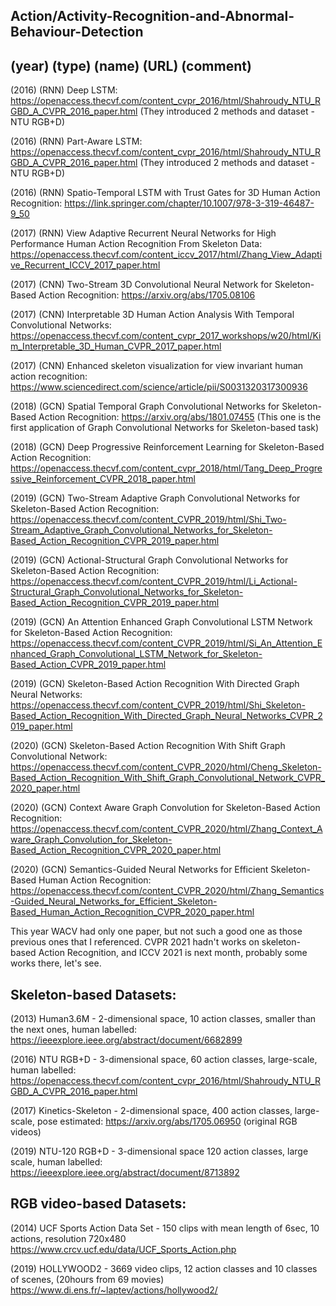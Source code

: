 ## Action/Activity-Recognition-and-Abnormal-Behaviour-Detection


## (year) (type) (name) (URL) (comment)

(2016) (RNN) Deep LSTM: https://openaccess.thecvf.com/content_cvpr_2016/html/Shahroudy_NTU_RGBD_A_CVPR_2016_paper.html (They introduced 2 methods and dataset - NTU RGB+D)

(2016) (RNN) Part-Aware LSTM: https://openaccess.thecvf.com/content_cvpr_2016/html/Shahroudy_NTU_RGBD_A_CVPR_2016_paper.html (They introduced 2 methods and dataset - NTU RGB+D)

(2016) (RNN) Spatio-Temporal LSTM with Trust Gates for 3D Human Action Recognition: https://link.springer.com/chapter/10.1007/978-3-319-46487-9_50

(2017) (RNN) View Adaptive Recurrent Neural Networks for High Performance Human Action Recognition From Skeleton Data: https://openaccess.thecvf.com/content_iccv_2017/html/Zhang_View_Adaptive_Recurrent_ICCV_2017_paper.html

(2017) (CNN) Two-Stream 3D Convolutional Neural Network for Skeleton-Based Action Recognition: https://arxiv.org/abs/1705.08106

(2017) (CNN) Interpretable 3D Human Action Analysis With Temporal Convolutional Networks: https://openaccess.thecvf.com/content_cvpr_2017_workshops/w20/html/Kim_Interpretable_3D_Human_CVPR_2017_paper.html

(2017) (CNN) Enhanced skeleton visualization for view invariant human action recognition: https://www.sciencedirect.com/science/article/pii/S0031320317300936

(2018) (GCN) Spatial Temporal Graph Convolutional Networks for Skeleton-Based Action Recognition: https://arxiv.org/abs/1801.07455 (This one is the first application of Graph Convolutional Networks for Skeleton-based task)

(2018) (GCN) Deep Progressive Reinforcement Learning for Skeleton-Based Action Recognition: https://openaccess.thecvf.com/content_cvpr_2018/html/Tang_Deep_Progressive_Reinforcement_CVPR_2018_paper.html

(2019) (GCN) Two-Stream Adaptive Graph Convolutional Networks for Skeleton-Based Action Recognition: https://openaccess.thecvf.com/content_CVPR_2019/html/Shi_Two-Stream_Adaptive_Graph_Convolutional_Networks_for_Skeleton-Based_Action_Recognition_CVPR_2019_paper.html

(2019) (GCN) Actional-Structural Graph Convolutional Networks for Skeleton-Based Action Recognition: https://openaccess.thecvf.com/content_CVPR_2019/html/Li_Actional-Structural_Graph_Convolutional_Networks_for_Skeleton-Based_Action_Recognition_CVPR_2019_paper.html

(2019) (GCN) An Attention Enhanced Graph Convolutional LSTM Network for Skeleton-Based Action Recognition: https://openaccess.thecvf.com/content_CVPR_2019/html/Si_An_Attention_Enhanced_Graph_Convolutional_LSTM_Network_for_Skeleton-Based_Action_CVPR_2019_paper.html

(2019) (GCN) Skeleton-Based Action Recognition With Directed Graph Neural Networks: https://openaccess.thecvf.com/content_CVPR_2019/html/Shi_Skeleton-Based_Action_Recognition_With_Directed_Graph_Neural_Networks_CVPR_2019_paper.html

(2020) (GCN) Skeleton-Based Action Recognition With Shift Graph Convolutional Network: https://openaccess.thecvf.com/content_CVPR_2020/html/Cheng_Skeleton-Based_Action_Recognition_With_Shift_Graph_Convolutional_Network_CVPR_2020_paper.html

(2020) (GCN) Context Aware Graph Convolution for Skeleton-Based Action Recognition: https://openaccess.thecvf.com/content_CVPR_2020/html/Zhang_Context_Aware_Graph_Convolution_for_Skeleton-Based_Action_Recognition_CVPR_2020_paper.html

(2020) (GCN) Semantics-Guided Neural Networks for Efficient Skeleton-Based Human Action Recognition: https://openaccess.thecvf.com/content_CVPR_2020/html/Zhang_Semantics-Guided_Neural_Networks_for_Efficient_Skeleton-Based_Human_Action_Recognition_CVPR_2020_paper.html

This year WACV had only one paper, but not such a good one as those previous ones that I referenced. CVPR 2021 hadn't works on skeleton-based Action Recognition, and ICCV 2021 is next month, probably some works there, let's see.


## Skeleton-based Datasets:

(2013) Human3.6M - 2-dimensional space, 10 action classes, smaller than the next ones, human labelled: https://ieeexplore.ieee.org/abstract/document/6682899

(2016) NTU RGB+D - 3-dimensional space, 60 action classes, large-scale, human labelled: https://openaccess.thecvf.com/content_cvpr_2016/html/Shahroudy_NTU_RGBD_A_CVPR_2016_paper.html

(2017) Kinetics-Skeleton - 2-dimensional space, 400 action classes, large-scale, pose estimated: https://arxiv.org/abs/1705.06950 (original RGB videos)

(2019) NTU-120 RGB+D - 3-dimensional space 120 action classes, large scale, human labelled: https://ieeexplore.ieee.org/abstract/document/8713892

## RGB video-based Datasets:

(2014) UCF Sports Action Data Set - 150 clips with mean length of 6sec, 10 actions, resolution 720x480 https://www.crcv.ucf.edu/data/UCF_Sports_Action.php

(2019) HOLLYWOOD2 - 3669 video clips, 12 action classes and 10 classes of scenes, (20hours from 69 movies) https://www.di.ens.fr/~laptev/actions/hollywood2/

